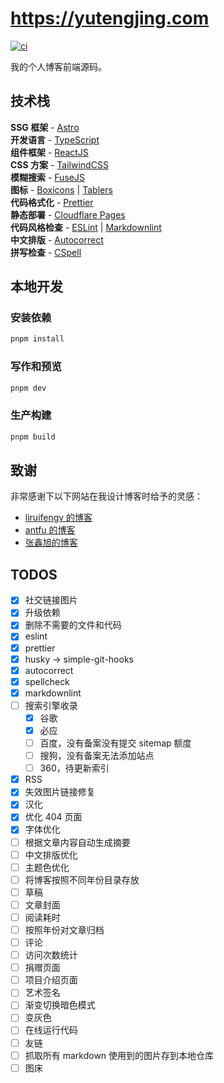 # <https://yutengjing.com>

[![ci](https://github.com/tjx666/astro-blog/actions/workflows/ci.yml/badge.svg)](https://github.com/tjx666/astro-blog/actions/workflows/ci.yml)

我的个人博客前端源码。

## 技术栈

**SSG 框架** - [Astro](https://astro.build/)  
**开发语言** - [TypeScript](https://www.typescriptlang.org/)  
**组件框架** - [ReactJS](https://reactjs.org/)  
**CSS 方案** - [TailwindCSS](https://tailwindcss.com/)  
**模糊搜索** - [FuseJS](https://fusejs.io/)  
**图标** - [Boxicons](https://boxicons.com/) | [Tablers](https://tabler-icons.io/)  
**代码格式化** - [Prettier](https://prettier.io/)  
**静态部署** - [Cloudflare Pages](https://pages.cloudflare.com/)  
**代码风格检查** - [ESLint](https://eslint.org) | [Markdownlint](https://github.com/DavidAnson/markdownlint)  
**中文排版** - [Autocorrect](https://github.com/huacnlee/autocorrect)  
**拼写检查** - [CSpell](https://cspell.org/)

## 本地开发

### 安装依赖

```bash
pnpm install
```

### 写作和预览

```bash
pnpm dev
```

### 生产构建

```bash
pnpm build
```

## 致谢

非常感谢下以下网站在我设计博客时给予的灵感：

- [liruifengv 的博客](https://liruifengv.com/)
- [antfu 的博客](https://antfu.me/)
- [张鑫旭的博客](https://www.zhangxinxu.com/)

## TODOS

- [x] 社交链接图片
- [x] 升级依赖
- [x] 删除不需要的文件和代码
- [x] eslint
- [x] prettier
- [x] husky -> simple-git-hooks
- [x] autocorrect
- [x] spellcheck
- [x] markdownlint
- [ ] 搜索引擎收录
  - [x] 谷歌
  - [x] 必应
  - [ ] 百度，没有备案没有提交 sitemap 额度
  - [ ] 搜狗，没有备案无法添加站点
  - [ ] 360，待更新索引
- [x] RSS
- [x] 失效图片链接修复
- [x] 汉化
- [x] 优化 404 页面
- [x] 字体优化
- [ ] 根据文章内容自动生成摘要
- [ ] 中文排版优化
- [ ] 主题色优化
- [ ] 将博客按照不同年份目录存放
- [ ] 草稿
- [ ] 文章封面
- [ ] 阅读耗时
- [ ] 按照年份对文章归档
- [ ] 评论
- [ ] 访问次数统计
- [ ] 捐赠页面
- [ ] 项目介绍页面
- [ ] 艺术签名
- [ ] 渐变切换暗色模式
- [ ] 变灰色
- [ ] 在线运行代码
- [ ] 友链
- [ ] 抓取所有 markdown 使用到的图片存到本地仓库
- [ ] 图床

